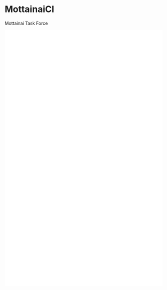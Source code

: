 # MottainaiCI
Mottainai Task Force

![](https://raw.githubusercontent.com/MottainaiCI/MottainaiCI/master/github-metrics.svg)
